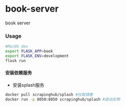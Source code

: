 # book-server
book server

### Usage

```bash
#MacOS dev
export FLASK_APP=book
export FLASK_ENV=development
flask run
```

#### 安装依赖服务
- 安装splash服务
```bash
docker pull scrapinghub/splash #拉取镜像
docker run -p 8050:8050 scrapinghub/splash #启动实例
```